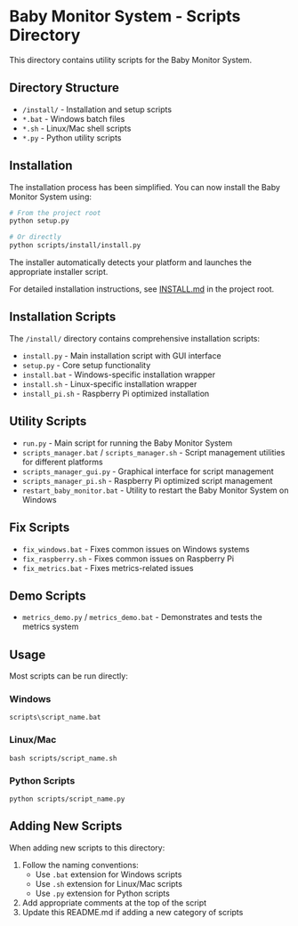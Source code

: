 # Baby Monitor System - Scripts Directory

This directory contains utility scripts for the Baby Monitor System.

## Directory Structure

- `/install/` - Installation and setup scripts
- `*.bat` - Windows batch files
- `*.sh` - Linux/Mac shell scripts
- `*.py` - Python utility scripts

## Installation

The installation process has been simplified. You can now install the Baby Monitor System using:

```bash
# From the project root
python setup.py

# Or directly
python scripts/install/install.py
```

The installer automatically detects your platform and launches the appropriate installer script.

For detailed installation instructions, see [INSTALL.md](../INSTALL.md) in the project root.

## Installation Scripts

The `/install/` directory contains comprehensive installation scripts:

- `install.py` - Main installation script with GUI interface
- `setup.py` - Core setup functionality
- `install.bat` - Windows-specific installation wrapper
- `install.sh` - Linux-specific installation wrapper
- `install_pi.sh` - Raspberry Pi optimized installation

## Utility Scripts

- `run.py` - Main script for running the Baby Monitor System
- `scripts_manager.bat` / `scripts_manager.sh` - Script management utilities for different platforms
- `scripts_manager_gui.py` - Graphical interface for script management
- `scripts_manager_pi.sh` - Raspberry Pi optimized script management
- `restart_baby_monitor.bat` - Utility to restart the Baby Monitor System on Windows

## Fix Scripts

- `fix_windows.bat` - Fixes common issues on Windows systems
- `fix_raspberry.sh` - Fixes common issues on Raspberry Pi
- `fix_metrics.bat` - Fixes metrics-related issues

## Demo Scripts

- `metrics_demo.py` / `metrics_demo.bat` - Demonstrates and tests the metrics system

## Usage

Most scripts can be run directly:

### Windows
```
scripts\script_name.bat
```

### Linux/Mac
```
bash scripts/script_name.sh
```

### Python Scripts
```
python scripts/script_name.py
```

## Adding New Scripts

When adding new scripts to this directory:

1. Follow the naming conventions:
   - Use `.bat` extension for Windows scripts
   - Use `.sh` extension for Linux/Mac scripts
   - Use `.py` extension for Python scripts
2. Add appropriate comments at the top of the script
3. Update this README.md if adding a new category of scripts 